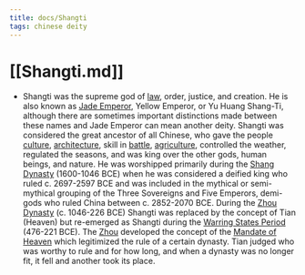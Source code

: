 ```yaml
---
title: docs/Shangti
tags: chinese deity
---
```


# [[Shangti.md]]
- Shangti was the supreme god of [law](https://www.worldhistory.org/disambiguation/law/), order, justice, and creation. He is also known as [Jade Emperor](https://www.worldhistory.org/Jade_Emperor/), Yellow Emperor, or Yu Huang Shang-Ti, although there are sometimes important distinctions made between these names and Jade Emperor can mean another deity. Shangti was considered the great ancestor of all Chinese, who gave the people [culture](https://www.worldhistory.org/disambiguation/culture/), [architecture](https://www.worldhistory.org/disambiguation/architecture/), skill in [battle](https://www.worldhistory.org/disambiguation/battle/), [agriculture](https://www.worldhistory.org/disambiguation/Agriculture/), controlled the weather, regulated the seasons, and was king over the other gods, human beings, and nature. He was worshipped primarily during the [Shang Dynasty](https://www.worldhistory.org/Shang_Dynasty/) (1600-1046 BCE) when he was considered a deified king who ruled c. 2697-2597 BCE and was included in the mythical or semi-mythical grouping of the Three Sovereigns and Five Emperors, demi-gods who ruled China between c. 2852-2070 BCE. During the [Zhou Dynasty](https://www.worldhistory.org/Zhou_Dynasty/) (c. 1046-226 BCE) Shangti was replaced by the concept of Tian (Heaven) but re-emerged as Shangti during the [Warring States Period](https://www.worldhistory.org/Warring_States_Period/) (476-221 BCE). The [Zhou](https://www.worldhistory.org/Zhou_Dynasty/) developed the concept of the [Mandate of Heaven](https://www.worldhistory.org/Mandate_of_Heaven/) which legitimized the rule of a certain dynasty. Tian judged who was worthy to rule and for how long, and when a dynasty was no longer fit, it fell and another took its place.